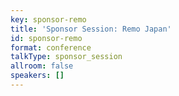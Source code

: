 ```yaml
---
key: sponsor-remo
title: 'Sponsor Session: Remo Japan'
id: sponsor-remo
format: conference
talkType: sponsor_session
allroom: false
speakers: []
---
```

